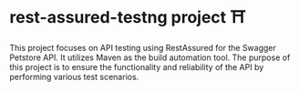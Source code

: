 # rest-assured-testng project ⛩️

This project focuses on API testing using RestAssured for the Swagger Petstore API. It utilizes Maven as the build automation tool. The purpose of this project is to ensure the functionality and reliability of the API by performing various test scenarios.

